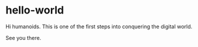 # hello-world

Hi humanoids.
This is one of the first steps into conquering the digital world.

See you there.
